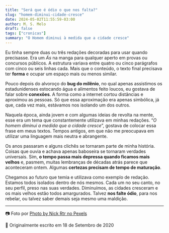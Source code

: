 ```yaml
---
title: "Será que é ódio o que nos falta?"
slug: "homem-diminui-cidade-cresce"
date: 2024-05-02T11:55:59-03:00
author: M. S. Melo
draft: false
tags: ["cronicas"]
summary: "O Homem diminui à medida que a cidade cresce"
---
```


Eu tinha sempre duas ou três redações decoradas para usar quando precisasse. Era um 
*Ás* na manga para qualquer aperto em provas ou concursos públicos. A estrutura variava entre quatro ou cinco parágrafos com cinco ou seis linhas cada. Mais que o conteúdo, o texto final precisava ter **forma** e ocupar um espaço mais ou menos similar.

Pouco depois do alvoroço do **bug do milênio**, no qual apenas assistimos os estadunidenses estocando água e alimentos feito loucos, eu gostava de falar sobre **conexões**. A forma como a internet cortou distâncias e aproximou as pessoas. Só que essa aproximação era apenas simbólica, já que, cada vez mais, estávamos nos isolando um dos outros.

Naquela época, ainda jovem e com algumas ideias de revolta na mente, esse era um tema que constantemente utilizava em minhas redações. “*O homem diminui a medida que a cidade cresce*”, gostava de colocar essa frase em meus textos. Tempos antigos, em que não me preocupava em utilizar uma linguagem mais neutra e abrangente.

Os anos passaram e alguns clichês se tornaram parte de minha história. Coisas que ouvia e achava apenas baboseira se tornaram verdades universais. Sim, **o tempo passa mais depressa quando ficamos mais velhos** e, pasmem, muitas lembranças de décadas atrás parece que aconteceram ontem. Algumas **certezas precisam de tempo de maturação**.

Chegamos ao futuro que temia e utilizava como exemplo de redação. Estamos todos isolados dentro de nós mesmos. Cada um no seu canto, no seu perfil, preso nas suas verdades. Diminuímos, as cidades cresceram e os mais velhos estão todos amargurados. Talvez **nos falte ódio**, para nos rebelar, ou talvez saber demais seja mesmo uma maldição.

---

📷 Foto por [Photo by Nick Rtr no Pexels](https://www.pexels.com/photo/person-holding-a-playing-car-3187173/)

📅 Originalmente escrito em 18 de Setembro de 2020